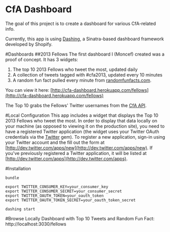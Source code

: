 CfA Dashboard
=============

The goal of this project is to create a dashboard for various CfA-related info.

Currently, this app is using [Dashing](http://shopify.github.com/dashing/), a Sinatra-based dashboard framework developed by Shopify.

#Dashboards
##2013 Fellows
The first dashboard I (Moncef) created was a proof of concept. It has 3 widgets:
  1. The top 10 2013 Fellows who tweet the most, updated daily
  2. A collection of tweets tagged with #cfa2013, updated every 10 minutes
  3. A random fun fact pulled every minute from [randomfunfacts.com](http://www.randomfunfacts.com). 

You can view it here: [http://cfa-dashboard.herokuapp.com/fellows](http://cfa-dashboard.herokuapp.com/fellows)


The Top 10 grabs the Fellows' Twitter usernames from the [CfA API](https://github.com/codeforamerica/cfa_api).

#Local Configuration
This app includes a widget that displays the Top 10 2013 Fellows who tweet the most. In order to display that data locally on your machine (as opposed to viewing it on the production site), you need to have a registered Twitter application (the widget uses your Twitter OAuth credentials via the [Twitter](http://sferik.github.com/twitter/) gem). To register a new application, sign-in using your Twitter account and the fill out the form at [http://dev.twitter.com/apps/new](http://dev.twitter.com/apps/new). If you've previously registered a Twitter application, it will be listed at [http://dev.twitter.com/apps](http://dev.twitter.com/apps).

#Installation
```
bundle

export TWITTER_CONSUMER_KEY=your_consumer_key
export TWITTER_CONSUMER_SECRET=your_consumer_secret
export TWITTER_OAUTH_TOKEN=your_oauth_token
export TWITTER_OAUTH_TOKEN_SECRET=your_oauth_token_secret

dashing start
```

#Browse Locally
Dashboard with Top 10 Tweets and Random Fun Fact: http://localhost:3030/fellows